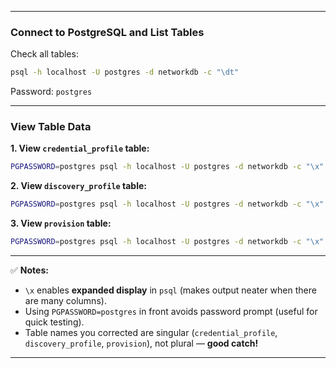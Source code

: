 
---

### **Connect to PostgreSQL and List Tables**

Check all tables:

```bash
psql -h localhost -U postgres -d networkdb -c "\dt"
```
Password: `postgres`

---

### **View Table Data**

**1. View `credential_profile` table:**

```bash
PGPASSWORD=postgres psql -h localhost -U postgres -d networkdb -c "\x" -c "SELECT * FROM credential_profile;"
```

**2. View `discovery_profile` table:**

```bash
PGPASSWORD=postgres psql -h localhost -U postgres -d networkdb -c "\x" -c "SELECT * FROM discovery_profile;"
```

**3. View `provision` table:**

```bash
PGPASSWORD=postgres psql -h localhost -U postgres -d networkdb -c "\x" -c "SELECT * FROM provision;"
```

---

✅ **Notes:**
- `\x` enables **expanded display** in `psql` (makes output neater when there are many columns).
- Using `PGPASSWORD=postgres` in front avoids password prompt (useful for quick testing).
- Table names you corrected are singular (`credential_profile`, `discovery_profile`, `provision`), not plural — **good catch!**

---




